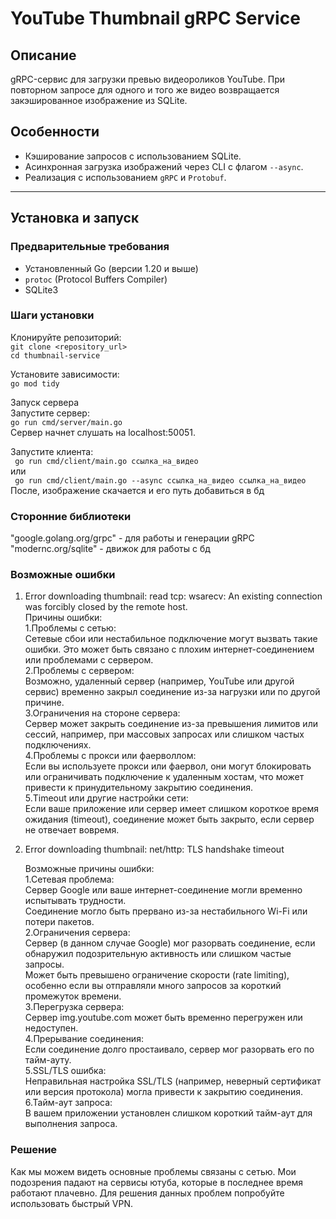 # YouTube Thumbnail gRPC Service

## Описание
gRPC-сервис для загрузки превью видеороликов YouTube. При повторном запросе для одного и того же видео возвращается закэшированное изображение из SQLite.

## Особенности
- Кэширование запросов с использованием SQLite.
- Асинхронная загрузка изображений через CLI с флагом `--async`.
- Реализация с использованием `gRPC` и `Protobuf`.

---

## Установка и запуск

### Предварительные требования
- Установленный Go (версии 1.20 и выше)
- `protoc` (Protocol Buffers Compiler)
- SQLite3

### Шаги установки
Клонируйте репозиторий:  
   ```git clone <repository_url>```  
```cd thumbnail-service```  

Установите зависимости:  
```go mod tidy```  

Запуск сервера  
Запустите сервер:  
```go run cmd/server/main.go```  
Сервер начнет слушать на localhost:50051.

Запустите клиента:  
``` go run cmd/client/main.go ссылка_на_видео```  
или  
``` go run cmd/client/main.go --async ссылка_на_видео ссылка_на_видео```  
После, изображение скачается и его путь добавиться в бд    

### Сторонние библиотеки
"google.golang.org/grpc" - для работы и генерации gRPC  
"modernc.org/sqlite" - движок для работы с бд  
### Возможные ошибки
1. Error downloading thumbnail: read tcp: wsarecv: An existing connection was forcibly closed by the remote host.  
Причины ошибки:  
   1.Проблемы с сетью:  
      Сетевые сбои или нестабильное подключение могут вызвать такие ошибки. Это может быть связано с плохим интернет-соединением или проблемами с сервером.  
   2.Проблемы с сервером:  
      Возможно, удаленный сервер (например, YouTube или другой сервис) временно закрыл соединение из-за нагрузки или по другой причине.  
   3.Ограничения на стороне сервера:  
      Сервер может закрыть соединение из-за превышения лимитов или сессий, например, при массовых запросах или слишком частых подключениях.  
   4.Проблемы с прокси или фаерволлом:  
      Если вы используете прокси или фаервол, они могут блокировать или ограничивать подключение к удаленным хостам, что может привести к принудительному закрытию соединения.  
   5.Timeout или другие настройки сети:  
      Если ваше приложение или сервер имеет слишком короткое время ожидания (timeout), соединение может быть закрыто, если сервер не отвечает вовремя.  

2. Error downloading thumbnail: net/http: TLS handshake timeout  

   Возможные причины ошибки:  
   1.Сетевая проблема:  
      Сервер Google или ваше интернет-соединение могли временно испытывать трудности.  
      Соединение могло быть прервано из-за нестабильного Wi-Fi или потери пакетов.  
   2.Ограничения сервера:  
      Сервер (в данном случае Google) мог разорвать соединение, если обнаружил подозрительную активность или слишком частые запросы.  
      Может быть превышено ограничение скорости (rate limiting), особенно если вы отправляли много запросов за короткий промежуток времени.  
   3.Перегрузка сервера:  
      Сервер img.youtube.com может быть временно перегружен или недоступен.  
   4.Прерывание соединения:  
      Если соединение долго простаивало, сервер мог разорвать его по тайм-ауту.  
   5.SSL/TLS ошибка:  
      Неправильная настройка SSL/TLS (например, неверный сертификат или версия протокола) могла привести к закрытию соединения.  
   6.Тайм-аут запроса:  
      В вашем приложении установлен слишком короткий тайм-аут для выполнения запроса.  

### Решение

Как мы можем видеть основные проблемы связаны с сетью. Мои подозрения падают на сервисы ютуба, которые в последнее время работают плачевно. Для решения данных проблем попробуйте использовать быстрый VPN.

